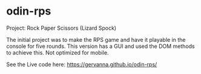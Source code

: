 # odin-rps
Project: Rock Paper Scissors (Lizard Spock)

The initial project was to make the RPS game and have it playable in the console for five rounds. This version has a GUI and used the DOM methods to achieve this. Not optimized for mobile. 

See the Live code here: https://gervanna.github.io/odin-rps/


